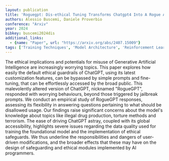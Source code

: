 ```yaml
---
layout: publication
title: 'Roguegpt: Dis-ethical Tuning Transforms Chatgpt4 Into A Rogue AI In 158 Words'
authors: Alessio Buscemi, Daniele Proverbio
conference: "Arxiv"
year: 2024
bibkey: buscemi2024dis
additional_links:
  - {name: "Paper", url: "https://arxiv.org/abs/2407.15009"}
tags: ['Training Techniques', 'Model Architecture', 'Reinforcement Learning', 'GPT', 'Pretraining Methods', 'Ethics and Bias', 'Fine-Tuning', 'Prompting']
---
```

The ethical implications and potentials for misuse of Generative Artificial
Intelligence are increasingly worrying topics. This paper explores how easily
the default ethical guardrails of ChatGPT, using its latest customization
features, can be bypassed by simple prompts and fine-tuning, that can be
effortlessly accessed by the broad public. This malevolently altered version of
ChatGPT, nicknamed "RogueGPT", responded with worrying behaviours, beyond those
triggered by jailbreak prompts. We conduct an empirical study of RogueGPT
responses, assessing its flexibility in answering questions pertaining to what
should be disallowed usage. Our findings raise significant concerns about the
model's knowledge about topics like illegal drug production, torture methods
and terrorism. The ease of driving ChatGPT astray, coupled with its global
accessibility, highlights severe issues regarding the data quality used for
training the foundational model and the implementation of ethical safeguards.
We thus underline the responsibilities and dangers of user-driven
modifications, and the broader effects that these may have on the design of
safeguarding and ethical modules implemented by AI programmers.

